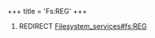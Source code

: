 +++
title = 'Fs:REG'
+++

1.  REDIRECT
    [Filesystem_services#fs:REG](Filesystem_services#fs:REG "wikilink")
